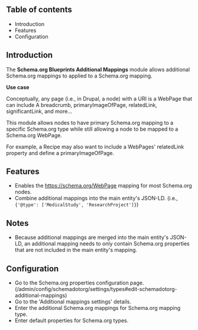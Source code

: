 Table of contents
-----------------

* Introduction
* Features
* Configuration


Introduction
------------

The **Schema.org Blueprints Additional Mappings** module allows 
additional Schema.org mappings to applied to a Schema.org mapping.

**Use case**

Conceptually, any page (i.e., in Drupal, a node) with a URI is a WebPage that 
can include A breadcrumb, primaryImageOfPage, relatedLink, significantLink, 
and more…

This module allows nodes to have primary Schema.org mapping to a specific 
Schema.org type while still allowing a node to be mapped to 
a Schema.org WebPage.

For example, a Recipe may also want to include a WebPages' relatedLink property 
and define a primaryImageOfPage.


Features
--------

- Enables the https://schema.org/WebPage mapping for most Schema.org nodes.
- Combine additional mappings into the main entity's JSON-LD. (i.e., `{'@type': ['MedicalStudy', 'ResearchProject']}`)


Notes
-----

- Because additional mappings are merged into the main entity's JSON-LD, 
  an additional mapping needs to only contain Schema.org properties that are 
  not included in the main entity's mapping.


Configuration
-------------

- Go to the Schema.org properties configuration page.  
  (/admin/config/schemadotorg/settings/types#edit-schemadotorg-additional-mappings)
- Go to the 'Additional mappings settings' details.
- Enter the additional Schema.org mappings for Schema.org mapping type.
- Enter default properties for Schema.org types.
